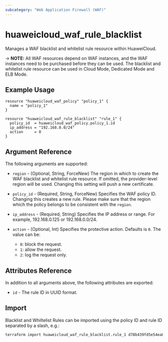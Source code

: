 ```yaml
---
subcategory: "Web Application Firewall (WAF)"
---
```


# huaweicloud_waf_rule_blacklist

Manages a WAF blacklist and whitelist rule resource within HuaweiCloud.

-> **NOTE:** All WAF resources depend on WAF instances, and the WAF instances need to be purchased before they can be
used. The blacklist and whitelist rule resource can be used in Cloud Mode, Dedicated Mode and ELB Mode.

## Example Usage

```hcl
resource "huaweicloud_waf_policy" "policy_1" {
  name = "policy_1"
}

resource "huaweicloud_waf_rule_blacklist" "rule_1" {
  policy_id  = huaweicloud_waf_policy.policy_1.id
  ip_address = "192.168.0.0/24"
  action     = 0
}
```

## Argument Reference

The following arguments are supported:

* `region` - (Optional, String, ForceNew) The region in which to create the WAF blacklist and whitelist rule resource.
  If omitted, the provider-level region will be used. Changing this setting will push a new certificate.

* `policy_id` - (Required, String, ForceNew) Specifies the WAF policy ID. Changing this creates a new rule. Please make
  sure that the region which the policy belongs to be consistent with the `region`.

* `ip_address` - (Required, String) Specifies the IP address or range. For example, 192.168.0.125 or 192.168.0.0/24.

* `action` - (Optional, Int) Specifies the protective action. Defaults is `0`. The value can be:
  + `0`: block the request.
  + `1`: allow the request.
  + `2`: log the request only.

## Attributes Reference

In addition to all arguments above, the following attributes are exported:

* `id` - The rule ID in UUID format.

## Import

Blacklist and Whiltelist Rules can be imported using the policy ID and rule ID separated by a slash, e.g.:

```sh
terraform import huaweicloud_waf_rule_blacklist.rule_1 d78b439fd5e54ea08886e5f63ee7b3f5/ac01a092d50e4e6ba3cd622c1128ba2c
```
